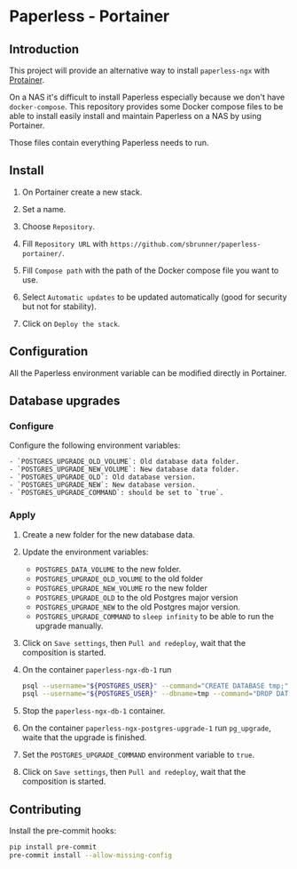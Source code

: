 # Paperless - Portainer

## Introduction

This project will provide an alternative way to install `paperless-ngx` with [Protainer](https://docs.portainer.io).

On a NAS it's difficult to install Paperless especially because we don't have `docker-compose`.
This repository provides some Docker compose files to be able to install easily install and maintain
Paperless on a NAS by using Portainer.

Those files contain everything Paperless needs to run.

## Install

1. On Portainer create a new stack.

2. Set a name.

3. Choose `Repository`.

4. Fill `Repository URL` with `https://github.com/sbrunner/paperless-portainer/`.

5. Fill `Compose path` with the path of the Docker compose file you want to use.

6. Select `Automatic updates` to be updated automatically (good for security but not for stability).

7. Click on `Deploy the stack`.

## Configuration

All the Paperless environment variable can be modified directly in Portainer.

## Database upgrades

### Configure

Configure the following environment variables:

    - `POSTGRES_UPGRADE_OLD_VOLUME`: Old database data folder.
    - `POSTGRES_UPGRADE_NEW_VOLUME`: New database data folder.
    - `POSTGRES_UPGRADE_OLD`: Old database version.
    - `POSTGRES_UPGRADE_NEW`: New database version.
    - `POSTGRES_UPGRADE_COMMAND`: should be set to `true`.

### Apply

1. Create a new folder for the new database data.

2. Update the environment variables:

    - `POSTGRES_DATA_VOLUME` to the new folder.
    - `POSTGRES_UPGRADE_OLD_VOLUME` to the old folder
    - `POSTGRES_UPGRADE_NEW_VOLUME` ro the new folder
    - `POSTGRES_UPGRADE_OLD` to the old Postgres major version
    - `POSTGRES_UPGRADE_NEW` to the old Postgres major version.
    - `POSTGRES_UPGRADE_COMMAND` to `sleep infinity` to be able to run the upgrade manually.

3. Click on `Save settings`, then `Pull and redeploy`, wait that the composition is started.

4. On the container `paperless-ngx-db-1` run

    ```bash
    psql --username="${POSTGRES_USER}" --command="CREATE DATABASE tmp;"
    psql --username="${POSTGRES_USER}" --dbname=tmp --command="DROP DATABASE ${POSTGRES_DB};"
    ```

5. Stop the `paperless-ngx-db-1` container.

6. On the container `paperless-ngx-postgres-upgrade-1` run `pg_upgrade`, waite that the upgrade is finished.

7. Set the `POSTGRES_UPGRADE_COMMAND` environment variable to `true`.

8. Click on `Save settings`, then `Pull and redeploy`, wait that the composition is started.

## Contributing

Install the pre-commit hooks:

```bash
pip install pre-commit
pre-commit install --allow-missing-config
```
